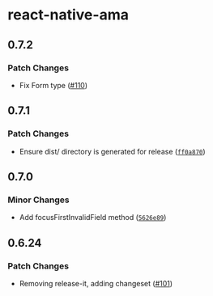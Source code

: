 # react-native-ama

## 0.7.2

### Patch Changes

- Fix Form type ([#110](https://github.com/FormidableLabs/react-native-ama/pull/110))

## 0.7.1

### Patch Changes

- Ensure dist/ directory is generated for release ([`ff0a870`](https://github.com/FormidableLabs/react-native-ama/commit/ff0a87059a916ace7a4da11db55aa23a8fd85fd6))

## 0.7.0

### Minor Changes

- Add focusFirstInvalidField method ([`5626e89`](https://github.com/FormidableLabs/react-native-ama/commit/5626e89092c7a07c39e3018d102484c266c4bd75))

## 0.6.24

### Patch Changes

- Removing release-it, adding changeset ([#101](https://github.com/FormidableLabs/react-native-ama/pull/101))
